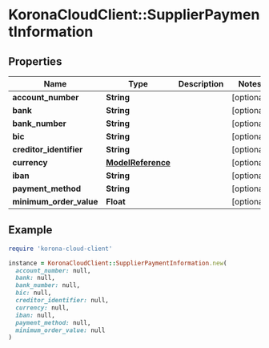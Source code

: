 # KoronaCloudClient::SupplierPaymentInformation

## Properties

| Name | Type | Description | Notes |
| ---- | ---- | ----------- | ----- |
| **account_number** | **String** |  | [optional] |
| **bank** | **String** |  | [optional] |
| **bank_number** | **String** |  | [optional] |
| **bic** | **String** |  | [optional] |
| **creditor_identifier** | **String** |  | [optional] |
| **currency** | [**ModelReference**](ModelReference.md) |  | [optional] |
| **iban** | **String** |  | [optional] |
| **payment_method** | **String** |  | [optional] |
| **minimum_order_value** | **Float** |  | [optional] |

## Example

```ruby
require 'korona-cloud-client'

instance = KoronaCloudClient::SupplierPaymentInformation.new(
  account_number: null,
  bank: null,
  bank_number: null,
  bic: null,
  creditor_identifier: null,
  currency: null,
  iban: null,
  payment_method: null,
  minimum_order_value: null
)
```

